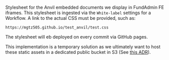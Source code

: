 Stylesheet for the Anvil embedded documents we display in FundAdmin FE iframes. This stylesheet is ingested via the `White-label` settings for a Workflow. A link to the actual CSS must be provided, such as:
```
https://mgtz505.github.io/test_anvil/test.css
```

The stylesheet will eb deployed on every commit via GitHub pages. 

This implementation is a temporary solution as we ultimately want to host these static assets in a dedicated public bucket in S3 (See [this ADR]([url](https://github.com/carta/fund-admin/pull/37776))).
